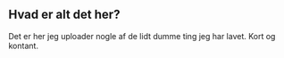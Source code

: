 ## Hvad er alt det her?
Det er her jeg uploader nogle af de lidt dumme ting jeg har lavet. Kort og kontant.
